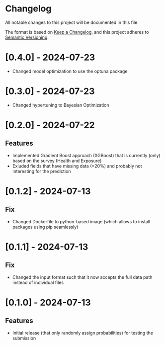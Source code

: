 # Changelog

All notable changes to this project will be documented in this file.

The format is based on [Keep a Changelog](https://keepachangelog.com/en/1.0.0/),
and this project adheres to [Semantic Versioning](https://semver.org/spec/v2.0.0.html).

# [0.4.0] - 2024-07-23

- Changed model optimization to use the optuna package

# [0.3.0] - 2024-07-23

- Changed hypertuning to Bayesian Optimization

# [0.2.0] - 2024-07-22

## Features
- Implemented Gradient Boost approach (XGBoost) that is currently (only) based on the survey (Health and Exposure)
- Exluded fields that have missing data (>20%) and probably not interesting for the prediction

# [0.1.2] - 2024-07-13

## Fix

- Changed Dockerfile to python-based image (which allows to install packages using pip seamlessly)

# [0.1.1] - 2024-07-13

## Fix

- Changed the input format such that it now accepts the full data path instead of individual files

# [0.1.0] - 2024-07-13

## Features

- Initial release (that only randomly assign probabilities) for testing the submission
